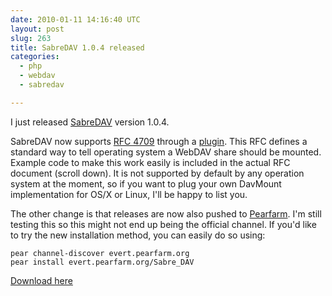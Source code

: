 ```yaml
---
date: 2010-01-11 14:16:40 UTC
layout: post
slug: 263
title: SabreDAV 1.0.4 released
categories:
  - php
  - webdav
  - sabredav

---
```

<p>I just released <a href="http://code.google.com/p/sabredav/">SabreDAV</a> version 1.0.4.</p>

<p>SabreDAV now supports <a href="http://greenbytes.de/tech/webdav/rfc4709.html">RFC 4709</a> through a <a href="http://code.google.com/p/sabredav/wiki/DavMount">plugin</a>. This RFC defines a standard way to tell operating system a WebDAV share should be mounted. Example code to make this work easily is included in the actual RFC document (scroll down). It is not supported by default by any operation system at the moment, so if you want to plug your own DavMount implementation for OS/X or Linux, I'll be happy to list you.</p>

<p>The other change is that releases are now also pushed to <a href="http://pearfarm.org/evert/Sabre_DAV">Pearfarm</a>. I'm still testing this so this might not end up being the official channel. If you'd like to try the new installation method, you can easily do so using:</p>

```
pear channel-discover evert.pearfarm.org
pear install evert.pearfarm.org/Sabre_DAV
```

<p><a href="http://code.google.com/p/sabredav/downloads/list">Download here</a></p>
